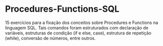 # Procedures-Functions-SQL
15 exercícios para a fixação dos conceitos sobre Procedures e Functions na linguagem SQL. Tais comandos foram estruturados com declaração de variáveis, estruturas de condição (if e else, case), estrutura de repetição (while), conversão de números, entre outros.
